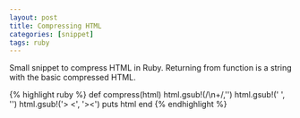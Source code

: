 ```yaml
---
layout: post
title: Compressing HTML
categories: [snippet]
tags: ruby
---
```


Small snippet to compress HTML in Ruby. Returning from function is a string with the basic compressed HTML.

{% highlight ruby %}
def compress(html)
  html.gsub!(/\n+/,'')
  html.gsub!('  ', '')
  html.gsub!('> <', '><')
  puts html
end
{% endhighlight %}
